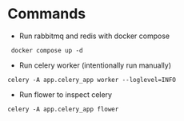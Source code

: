 # Commands

- Run rabbitmq and redis with docker compose
```shell
 docker compose up -d
```

- Run celery worker (intentionally run manually)
```shell
celery -A app.celery_app worker --loglevel=INFO
```

- Run flower to inspect celery
```shell
celery -A app.celery_app flower
```
